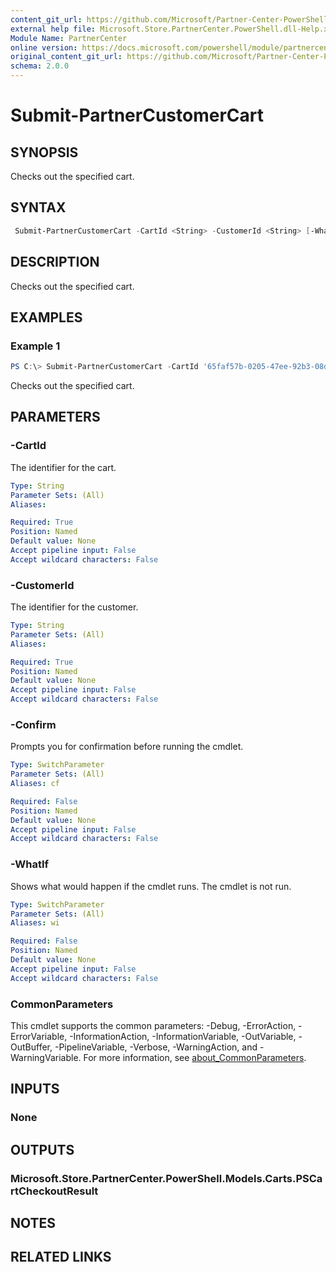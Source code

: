 ```yaml
---
content_git_url: https://github.com/Microsoft/Partner-Center-PowerShell/blob/master/docs/help/Submit-PartnerCustomerCart.md
external help file: Microsoft.Store.PartnerCenter.PowerShell.dll-Help.xml
Module Name: PartnerCenter
online version: https://docs.microsoft.com/powershell/module/partnercenter/Submit-PartnerCustomerCart
original_content_git_url: https://github.com/Microsoft/Partner-Center-PowerShell/blob/master/docs/help/Submit-PartnerCustomerCart.md
schema: 2.0.0
---
```


# Submit-PartnerCustomerCart

## SYNOPSIS
Checks out the specified cart.

## SYNTAX

```powershell
 Submit-PartnerCustomerCart -CartId <String> -CustomerId <String> [-WhatIf] [-Confirm] [<CommonParameters>]
```

## DESCRIPTION
Checks out the specified cart.

## EXAMPLES

### Example 1
```powershell
PS C:\> Submit-PartnerCustomerCart -CartId '65faf57b-0205-47ee-92b3-08dcf233ea73' -CustomerId '46a62ece-10ad-42e5-b3f1-b2ed53e6fc08'
```

Checks out the specified cart.

## PARAMETERS

### -CartId
The identifier for the cart.

```yaml
Type: String
Parameter Sets: (All)
Aliases:

Required: True
Position: Named
Default value: None
Accept pipeline input: False
Accept wildcard characters: False
```

### -CustomerId
The identifier for the customer.

```yaml
Type: String
Parameter Sets: (All)
Aliases:

Required: True
Position: Named
Default value: None
Accept pipeline input: False
Accept wildcard characters: False
```

### -Confirm
Prompts you for confirmation before running the cmdlet.

```yaml
Type: SwitchParameter
Parameter Sets: (All)
Aliases: cf

Required: False
Position: Named
Default value: None
Accept pipeline input: False
Accept wildcard characters: False
```

### -WhatIf
Shows what would happen if the cmdlet runs.
The cmdlet is not run.

```yaml
Type: SwitchParameter
Parameter Sets: (All)
Aliases: wi

Required: False
Position: Named
Default value: None
Accept pipeline input: False
Accept wildcard characters: False
```

### CommonParameters
This cmdlet supports the common parameters: -Debug, -ErrorAction, -ErrorVariable, -InformationAction, -InformationVariable, -OutVariable, -OutBuffer, -PipelineVariable, -Verbose, -WarningAction, and -WarningVariable. For more information, see [about_CommonParameters](http://go.microsoft.com/fwlink/?LinkID=113216).

## INPUTS

### None

## OUTPUTS

### Microsoft.Store.PartnerCenter.PowerShell.Models.Carts.PSCartCheckoutResult

## NOTES

## RELATED LINKS

